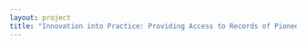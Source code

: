 ```yaml
--- 
layout: project 
title: "Innovation into Practice: Providing Access to Records of Pioneers in Science and Technology" 
---
```



